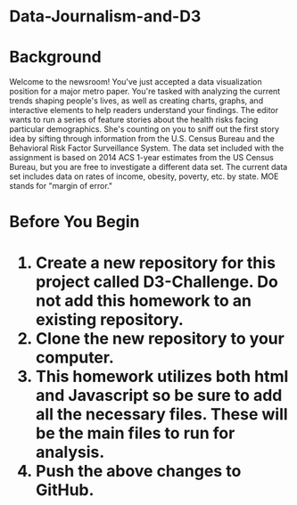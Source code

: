 # Data-Journalism-and-D3
<h1>Background</h1>
<p>Welcome to the newsroom! You've just accepted a data visualization position for a major metro paper. You're tasked with analyzing the current trends shaping people's lives, as well as creating charts, graphs, and interactive elements to help readers understand your findings.
The editor wants to run a series of feature stories about the health risks facing particular demographics. She's counting on you to sniff out the first story idea by sifting through information from the U.S. Census Bureau and the Behavioral Risk Factor Surveillance System.
The data set included with the assignment is based on 2014 ACS 1-year estimates from the US Census Bureau, but you are free to investigate a different data set. The current data set includes data on rates of income, obesity, poverty, etc. by state. MOE stands for "margin of error." </p>

<h1>Before You Begin<h1>

<ol>
<li>Create a new repository for this project called D3-Challenge. Do not add this homework to an existing repository.</li>


<li>Clone the new repository to your computer.</li>


<li>This homework utilizes both html and Javascript so be sure to add all the necessary files. These will be the main files to run for analysis.</li>


<li>Push the above changes to GitHub.</li>
</ol>
